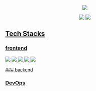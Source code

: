 <p align="center">
	<img src="https://capsule-render.vercel.app/api?type=waving&color=0:191970,50:40E0D0,100:50C878&fontColor=ffffff&height=200&section=header&text=SEOKJUN's+GITHUB&fontSize=40&fontAlignY=36" />
</p>

<p align="center">
	<img src="https://img.shields.io/badge/seokjunh97@gmail.com-EA4335?style=flat-square&logo=gmail&logoColor=white" />
	<a href="https://velog.io/@seokjun/posts"><img src="https://img.shields.io/badge/Tech Blog-000000?style=flat-square&logo=velog&logoColor=white" />
</p>

##  Tech Stacks

### frontend
<p>
	<img src="https://shields.io/badge/TypeScript-3178C6?logo=TypeScript&logoColor=FFF&style=flat-square" />
	<img src="https://shields.io/badge/JavaScript-F7DF1E?logo=JavaScript&logoColor=000&style=flat-square" />
	<img src="https://img.shields.io/badge/next.js-000000?style=for-the-badge&logo=nextdotjs&logoColor=white" />
	<img src="https://img.shields.io/badge/-ReactJs-61DAFB?logo=react&logoColor=white&style=for-the-badge" />
	<img src="https://img.shields.io/badge/Tailwind_CSS-grey?style=for-the-badge&logo=tailwind-css&logoColor=38B2AC" />
</p>
### backend

### DevOps
<!---
seokjunh/seokjunh is a ✨ special ✨ repository because its `README.md` (this file) appears on your GitHub profile.
You can click the Preview link to take a look at your changes.
--->
